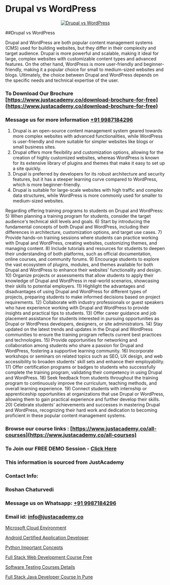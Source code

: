 # Drupal vs WordPress

<p align="center">
  <a href="https://justacademy.co/course-detail/wordpress-training">
    <img src="https://justacademy.co/storage2/course_image/1677245494_course_image.webp" alt="Drupal vs WordPress">
  </a>
</p>
##Drupal vs WordPress

Drupal and WordPress are both popular content management systems (CMS) used for building websites, but they differ in their complexity and target audience. Drupal is more powerful and scalable, making it ideal for large, complex websites with customizable content types and advanced features. On the other hand, WordPress is more user-friendly and beginner-friendly, making it a popular choice for small to medium-sized websites and blogs. Ultimately, the choice between Drupal and WordPress depends on the specific needs and technical expertise of the user.
### To Download Our Brochure [https://www.justacademy.co/download-brochure-for-free](https://www.justacademy.co/download-brochure-for-free)
### Message us for more information [+91 9987184296](https://api.whatsapp.com/send?phone=919987184296)
1) Drupal is an open-source content management system geared towards more complex websites with advanced functionalities, while WordPress is user-friendly and more suitable for simpler websites like blogs or small business sites.
2) Drupal offers more flexibility and customization options, allowing for the creation of highly customized websites, whereas WordPress is known for its extensive library of plugins and themes that make it easy to set up a site quickly.
3) Drupal is preferred by developers for its robust architecture and security features, but it has a steeper learning curve compared to WordPress, which is more beginner-friendly.
4) Drupal is suitable for large-scale websites with high traffic and complex data structures, while WordPress is more commonly used for smaller to medium-sized websites.

Regarding offering training programs to students on Drupal and WordPress:
5) When planning a training program for students, consider the target audience's technical skill levels and goals.
6) Start by introducing the fundamental concepts of both Drupal and WordPress, including their differences in architecture, customization options, and target use cases.
7) Provide hands-on training sessions where students can practice working with Drupal and WordPress, creating websites, customizing themes, and managing content.
8) Include tutorials and resources for students to deepen their understanding of both platforms, such as official documentation, online courses, and community forums.
9) Encourage students to explore the vast ecosystem of plugins, modules, and themes available for both Drupal and WordPress to enhance their websites' functionality and design.
10) Organize projects or assessments that allow students to apply their knowledge of Drupal and WordPress in real-world scenarios, showcasing their skills to potential employers.
11) Highlight the advantages and disadvantages of using Drupal and WordPress for different types of projects, preparing students to make informed decisions based on project requirements.
12) Collaborate with industry professionals or guest speakers who have experience working with Drupal and WordPress to provide insights and practical tips to students.
13) Offer career guidance and job placement assistance for students interested in pursuing opportunities as Drupal or WordPress developers, designers, or site administrators.
14) Stay updated on the latest trends and updates in the Drupal and WordPress communities to ensure the training program reflects current best practices and technologies.
15) Provide opportunities for networking and collaboration among students who share a passion for Drupal and WordPress, fostering a supportive learning community.
16) Incorporate workshops or seminars on related topics such as SEO, UX design, and web accessibility to broaden students' skill sets and enhance their employability.
17) Offer certification programs or badges to students who successfully complete the training program, validating their competency in using Drupal and WordPress.
18) Seek feedback from students throughout the training program to continuously improve the curriculum, teaching methods, and overall learning experience.
19) Connect students with internship or apprenticeship opportunities at organizations that use Drupal or WordPress, allowing them to gain practical experience and further develop their skills.
20) Celebrate students' achievements and successes in mastering Drupal and WordPress, recognizing their hard work and dedication to becoming proficient in these popular content management systems.

### Browse our course links : [https://www.justacademy.co/all-courses](https://www.justacademy.co/all-courses) 
### To Join our FREE DEMO Session - [Click Here](https://www.justacademy.co/register-for-course-demo)


### This information is sourced from JustAcademy
### Contact Info:
### Roshan Chaturvedi
### Message us on Whatsapp: [+91 9987184296](https://api.whatsapp.com/send?phone=919987184296)
### Email id: [info@justacademy.co](mailto:info@justacademy.co)
                
[Microsoft Cloud Environment](https://www.linkedin.com/pulse/microsoft-cloud-environment-software-training-sunnyvale-lvvxc?trackingId=Ciu9a4tUPCdadpjl7CKlsA%3D%3D&lipi=urn%3Ali%3Apage%3Ad_flagship3_company_admin%3B%2BhR3vy1dRIi%2FxP7UWLS2ww%3D%3D)

[Android Certified Application Developer](https://www.linkedin.com/pulse/android-certified-application-developer-yke8f/)

[Python Important Concepts](https://medium.com/@negishivu99/python-important-concepts-b5ee7e37f84f)

[Full Stack Web Development Course Free](https://medium.com/@prempja40/full-stack-web-development-course-free-cadc910a923f)

[Software Testing Courses Details](https://justacademyin.github.io/justacademy/software-testing-courses-details)

[Full Stack Java Developer Course In Pune](https://justacademyin.github.io/justacademy/full-stack-java-developer-course-in-pune)


